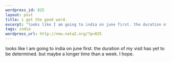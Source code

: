 ```yaml
--- 
wordpress_id: 825
layout: post
title: i got the good word.
excerpt: "looks like I am going to india on june first. the duration of my visit has yet to be determined. but maybe a longer time than a week. I hope. "
tags: india
wordpress_url: http://new.nata2.org/?p=825
---
```

looks like I am going to india on june first. the duration of my visit has yet to be determined. but maybe a longer time than a week. I hope. 
